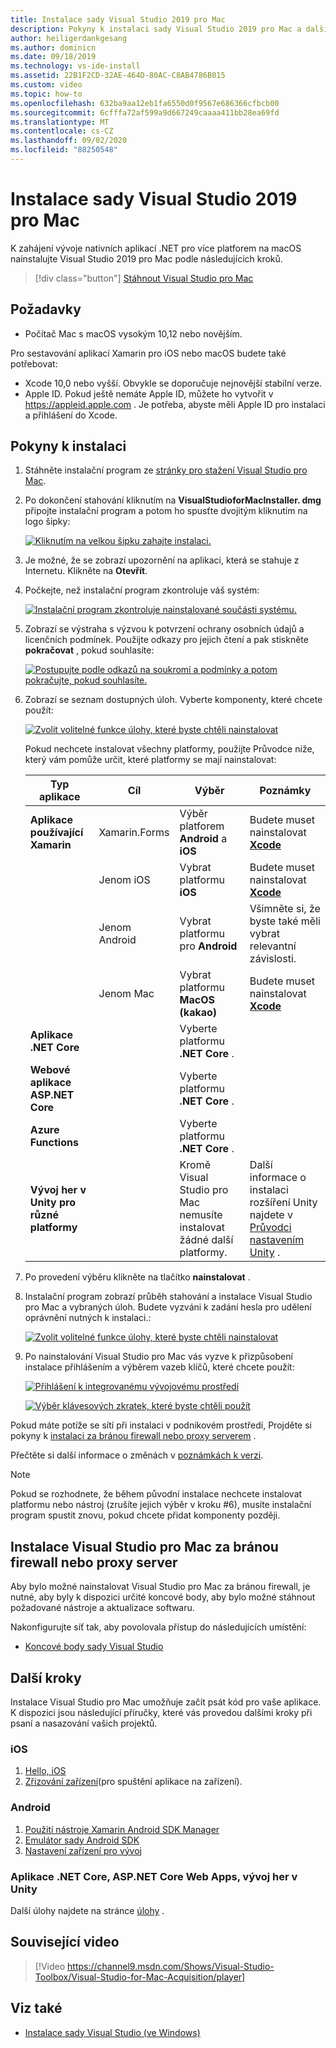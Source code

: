 ```yaml
---
title: Instalace sady Visual Studio 2019 pro Mac
description: Pokyny k instalaci sady Visual Studio 2019 pro Mac a další součásti, které jsou potřeba pro vývoj pro různé platformy.
author: heiligerdankgesang
ms.author: dominicn
ms.date: 09/18/2019
ms.technology: vs-ide-install
ms.assetid: 22B1F2CD-32AE-464D-80AC-C8AB4786B015
ms.custom: video
ms.topic: how-to
ms.openlocfilehash: 632ba9aa12eb1fa6550d0f9567e686366cfbcb00
ms.sourcegitcommit: 6cfffa72af599a9d667249caaaa411bb28ea69fd
ms.translationtype: MT
ms.contentlocale: cs-CZ
ms.lasthandoff: 09/02/2020
ms.locfileid: "88250548"
---
```

# <a name="install-visual-studio-2019-for-mac"></a>Instalace sady Visual Studio 2019 pro Mac

K zahájení vývoje nativních aplikací .NET pro více platforem na macOS nainstalujte Visual Studio 2019 pro Mac podle následujících kroků.

 > [!div class="button"]
 > [Stáhnout Visual Studio pro Mac](https://visualstudio.microsoft.com/vs/mac/)

## <a name="requirements"></a>Požadavky

- Počítač Mac s macOS vysokým 10,12 nebo novějším.

Pro sestavování aplikací Xamarin pro iOS nebo macOS budete také potřebovat:

- Xcode 10,0 nebo vyšší. Obvykle se doporučuje nejnovější stabilní verze.
- Apple ID. Pokud ještě nemáte Apple ID, můžete ho vytvořit v https://appleid.apple.com . Je potřeba, abyste měli Apple ID pro instalaci a přihlášení do Xcode.

## <a name="installation-instructions"></a>Pokyny k instalaci

1. Stáhněte instalační program ze [stránky pro stažení Visual Studio pro Mac](https://visualstudio.microsoft.com/vs/mac/).
2. Po dokončení stahování kliknutím na **VisualStudioforMacInstaller. dmg** připojte instalační program a potom ho spusťte dvojitým kliknutím na logo šipky:

    [![Kliknutím na velkou šipku zahajte instalaci.](media/install-installer-sml.png)](media/install-installer.png#lightbox)

3. Je možné, že se zobrazí upozornění na aplikaci, která se stahuje z Internetu. Klikněte na **Otevřít**.
4. Počkejte, než instalační program zkontroluje váš systém:

    [![Instalační program zkontroluje nainstalované součásti systému.](media/install-checking-sml.png)](media/install-checking.png#lightbox)

5. Zobrazí se výstraha s výzvou k potvrzení ochrany osobních údajů a licenčních podmínek. Použijte odkazy pro jejich čtení a pak stiskněte **pokračovat** , pokud souhlasíte:

    [![Postupujte podle odkazů na soukromí a podmínky a potom pokračujte, pokud souhlasíte.](media/install-privacy.png)](media/install-privacy.png#lightbox)

6. Zobrazí se seznam dostupných úloh. Vyberte komponenty, které chcete použít:

    [![Zvolit volitelné funkce úlohy, které byste chtěli nainstalovat](media/install-selection.png)](media/install-selection.png#lightbox)

   Pokud nechcete instalovat všechny platformy, použijte Průvodce níže, který vám pomůže určit, které platformy se mají nainstalovat:

   |Typ aplikace  |Cíl  |Výběr  |Poznámky  |
   |---------|---------|---------|---------|
   |**Aplikace používající Xamarin**| Xamarin.Forms|Výběr platforem **Android** a **iOS** |Budete muset nainstalovat [ **Xcode**](https://developer.apple.com/xcode/) |
   ||Jenom iOS|Vybrat platformu **iOS**|Budete muset nainstalovat [ **Xcode**](https://developer.apple.com/xcode/)|
   ||Jenom Android|Vybrat platformu pro **Android**|Všimněte si, že byste také měli vybrat relevantní závislosti.|
   ||Jenom Mac|Vybrat platformu **MacOS (kakao)**|Budete muset nainstalovat [ **Xcode**](https://developer.apple.com/xcode/)|
   |**Aplikace .NET Core**|         |Vyberte platformu **.NET Core** .|         |
   |**Webové aplikace ASP.NET Core**|         |Vyberte platformu **.NET Core** .|         |
   |**Azure Functions**|         |Vyberte platformu **.NET Core** .|         |
   |**Vývoj her v Unity pro různé platformy**|         |Kromě Visual Studio pro Mac nemusíte instalovat žádné další platformy.| Další informace o instalaci rozšíření Unity najdete v [Průvodci nastavením Unity](/visualstudio/mac/setup-vsmac-tools-unity) .|

7. Po provedení výběru klikněte na tlačítko **nainstalovat** .
8. Instalační program zobrazí průběh stahování a instalace Visual Studio pro Mac a vybraných úloh. Budete vyzváni k zadání hesla pro udělení oprávnění nutných k instalaci.:

    [![Zvolit volitelné funkce úlohy, které byste chtěli nainstalovat](media/installation-progress.png)](media/installation-progress.png#lightbox)

9. Po nainstalování Visual Studio pro Mac vás vyzve k přizpůsobení instalace přihlášením a výběrem vazeb klíčů, které chcete použít:

    [![Přihlášení k integrovanému vývojovému prostředí](media/ide-tour-2019-start-signin.png)](media/ide-tour-2019-start-signin.png#lightbox)

    [![Výběr klávesových zkratek, které byste chtěli použít](media/ide-tour-2019-keyboard-shortcut.png)](media/ide-tour-2019-keyboard-shortcut.png#lightbox)

Pokud máte potíže se sítí při instalaci v podnikovém prostředí, Projděte si pokyny k [instalaci za bránou firewall nebo proxy serverem](/visualstudio/mac/installation#install-visual-studio-for-mac-behind-a-firewall-or-proxy-server) .

Přečtěte si další informace o změnách v [poznámkách k verzi](/visualstudio/releasenotes/vs2019-mac-relnotes).

> [!NOTE]
> Pokud se rozhodnete, že během původní instalace nechcete instalovat platformu nebo nástroj (zrušíte jejich výběr v kroku #6), musíte instalační program spustit znovu, pokud chcete přidat komponenty později.

## <a name="install-visual-studio-for-mac-behind-a-firewall-or-proxy-server"></a>Instalace Visual Studio pro Mac za bránou firewall nebo proxy server

Aby bylo možné nainstalovat Visual Studio pro Mac za bránou firewall, je nutné, aby byly k dispozici určité koncové body, aby bylo možné stáhnout požadované nástroje a aktualizace softwaru.

Nakonfigurujte síť tak, aby povolovala přístup do následujících umístění:

- [Koncové body sady Visual Studio](/visualstudio/mac/install-behind-a-firewall-or-proxy-server)

## <a name="next-steps"></a>Další kroky

Instalace Visual Studio pro Mac umožňuje začít psát kód pro vaše aplikace. K dispozici jsou následující příručky, které vás provedou dalšími kroky při psaní a nasazování vašich projektů.

### <a name="ios"></a>iOS

1. [Hello, iOS](https://developer.xamarin.com/guides/ios/getting_started/hello,_iOS/)
2. [Zřizování zařízení](https://developer.xamarin.com/guides/ios/getting_started/installation/device_provisioning)(pro spuštění aplikace na zařízení).

### <a name="android"></a>Android

1. [Použití nástroje Xamarin Android SDK Manager](https://developer.xamarin.com/guides/android/getting_started/installation/android-sdk/?ide=xs)
2. [Emulátor sady Android SDK](https://developer.xamarin.com/guides/android/getting_started/installation/android-emulator/)
4. [Nastavení zařízení pro vývoj](https://developer.xamarin.com/guides/android/getting_started/installation/set_up_device_for_development/)

### <a name="net-core-apps-aspnet-core-web-apps-unity-game-development"></a>Aplikace .NET Core, ASP.NET Core Web Apps, vývoj her v Unity

Další úlohy najdete na stránce [úlohy](workloads.md) .

## <a name="related-video"></a>Související video

> [!Video https://channel9.msdn.com/Shows/Visual-Studio-Toolbox/Visual-Studio-for-Mac-Acquisition/player]

## <a name="see-also"></a>Viz také

- [Instalace sady Visual Studio (ve Windows)](/visualstudio/install/install-visual-studio)
